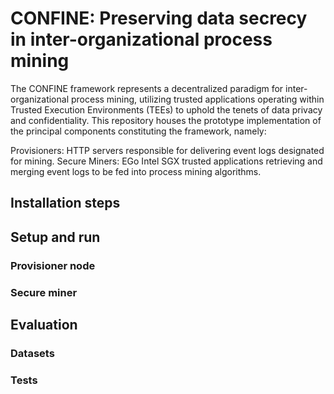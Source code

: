# CONFINE: Preserving data secrecy in inter-organizational process mining
The CONFINE framework represents a decentralized paradigm for inter-organizational process mining, utilizing trusted applications operating within Trusted Execution Environments (TEEs) to uphold the tenets of data privacy and confidentiality. This repository houses the prototype implementation of the principal components constituting the framework, namely:

Provisioners: HTTP servers responsible for delivering event logs designated for mining.
Secure Miners: EGo Intel SGX trusted applications retrieving and merging event logs to be fed into process mining algorithms.
## Installation steps
## Setup and run
### Provisioner node
### Secure miner
## Evaluation
### Datasets
### Tests

